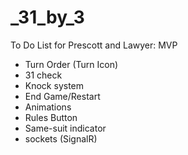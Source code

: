 # _31_by_3

To Do List for Prescott and Lawyer: MVP
- Turn Order (Turn Icon)
- 31 check
- Knock system 
- End Game/Restart
- Animations
- Rules Button
- Same-suit indicator
- sockets (SignalR)
